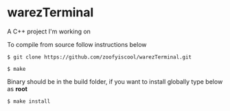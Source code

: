 # warezTerminal
A C++ project I'm working on

To compile from source follow instructions below
```
$ git clone https://github.com/zoofyiscool/warezTerminal.git
```
```
$ make
```
Binary should be in the build folder, if you want to install globally type below as **root**
```
$ make install
```
